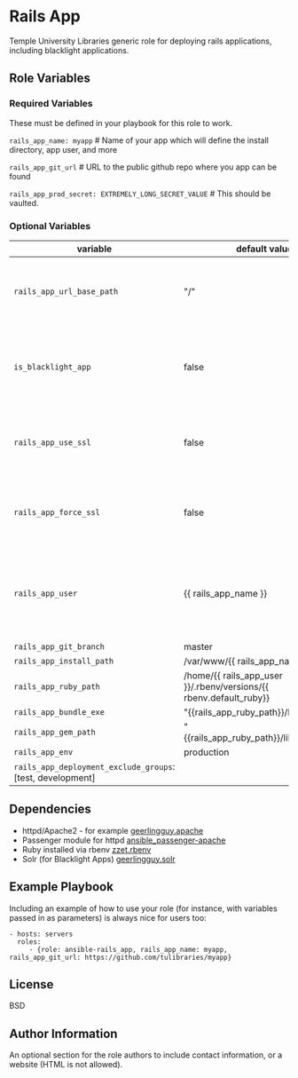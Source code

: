 Rails App
=========

Temple University Libraries generic role for deploying rails applications, including blacklight applications.

Role Variables
--------------


### Required Variables
These must be defined in your playbook for this role to work.

`rails_app_name: myapp` # Name of your app which will define the install directory, app user, and more

`rails_app_git_url` # URL to the public github repo where you app can be found

`rails_app_prod_secret: EXTREMELY_LONG_SECRET_VALUE` # This should be vaulted.

### Optional Variables

| variable  | default value  | description  |
|---|---|---|
| `rails_app_url_base_path` | "/" | The url path where the application will be served  |
| `is_blacklight_app` | false | If this is a blacklight app, then it does some Blacklight specific things  |
| `rails_app_use_ssl` | false   |  Set to true to create ssl virtual hosts and add certificates |
| `rails_app_force_ssl` | false   |  Set to true to redirect all incoming traffic to https |
|`rails_app_user`   |  {{ rails_app_name }} |  The user that runs the app, under whose account rbenv is installed |
| `rails_app_git_branch` | master |   |
| `rails_app_install_path` | /var/www/{{ rails_app_name }} |   |
| `rails_app_ruby_path` | /home/{{ rails_app_user }}/.rbenv/versions/{{ rbenv.default_ruby}} |   |
| `rails_app_bundle_exe` | "{{rails_app_ruby_path}}/bin/bundle" |   |
| `rails_app_gem_path` | "{{rails_app_ruby_path}}/lib/ruby/gems" |   |
| `rails_app_env` | production |   |
| `rails_app_deployment_exclude_groups`: [test, development] | |



Dependencies
------------

* httpd/Apache2 - for example [geerlingguy.apache](https://galaxy.ansible.com/geerlingguy/apache/)
* Passenger module for httpd [ansible_passenger-apache](https://github.com/tulibraries/ansible_passenger-apache)
* Ruby installed via rbenv [zzet.rbenv](https://galaxy.ansible.com/zzet/rbenv)
* Solr (for Blacklight Apps) [geerlingguy.solr](https://galaxy.ansible.com/geerlingguy/solr/)


Example Playbook
----------------

Including an example of how to use your role (for instance, with variables passed in as parameters) is always nice for users too:

    - hosts: servers
      roles:
         - {role: ansible-rails_app, rails_app_name: myapp, rails_app_git_url: https://github.com/tulibraries/myapp}

License
-------

BSD

Author Information
------------------

An optional section for the role authors to include contact information, or a website (HTML is not allowed).
